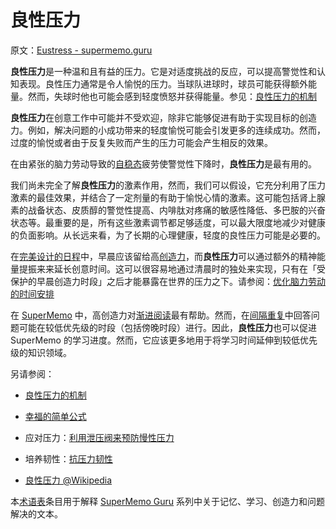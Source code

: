 # 良性压力

原文：[Eustress - supermemo.guru](https://supermemo.guru/wiki/Eustress)

**良性压力**是一种温和且有益的压力。它是对适度挑战的反应，可以提高警觉性和认知表现。良性压力通常是令人愉悦的压力。当球队进球时，球员可能获得额外能量。然而，失球时他也可能会感到轻度愤怒并获得能量。参见：[良性压力的机制](https://supermemo.guru/wiki/Mechanics_of_eustress)

**良性压力**在创意工作中可能并不受欢迎，除非它能够促进有助于实现目标的创造力。例如，解决问题的小成功带来的轻度愉悦可能会引发更多的连续成功。然而，过度的愉悦或者由于反复失败而产生的压力可能会产生相反的效果。

在由紧张的脑力劳动导致的[自稳态](https://supermemo.guru/wiki/Homeostatic)疲劳使警觉性下降时，**良性压力**是最有用的。

我们尚未完全了解**良性压力**的激素作用，然而，我们可以假设，它充分利用了压力激素的最佳效果，并结合了一定剂量的有助于愉悦心情的激素。这可能包括肾上腺素的战备状态、皮质醇的警觉性提高、内啡肽对疼痛的敏感性降低、多巴胺的兴奋状态等。最重要的是，所有这些激素调节都足够适度，可以最大限度地减少对健康的负面影响。从长远来看，为了长期的心理健康，轻度的良性压力可能是必要的。

在[完美设计的日程](https://supermemo.guru/wiki/Planning_a_perfect_productive_day_without_stress)中，早晨应该留给高[创造力](https://supermemo.guru/wiki/Creativity)，而**良性压力**可以通过额外的精神能量提振来来延长创意时间。这可以很容易地通过清晨时的独处来实现，只有在「受保护的早晨创造力时段」之后才能暴露在世界的压力之下。请参阅：[优化脑力劳动的时间安排](https://supermemo.guru/wiki/Optimizing_the_timing_of_brainwork)

在 [SuperMemo](https://supermemo.guru/wiki/SuperMemo) 中，高创造力对[渐进阅读](https://supermemo.guru/wiki/Incremental_reading)最有帮助。然而，在[间隔重复](https://supermemo.guru/wiki/Spaced_repetition)中回答问题可能在较低优先级的时段（包括傍晚时段）进行。因此，**良性压力**也可以促进 SuperMemo 的学习进度。然而，它应该更多地用于将学习时间延伸到较低优先级的知识领域。

另请参阅：

- [良性压力的机制](https://supermemo.guru/wiki/Mechanics_of_eustress)

- [幸福的简单公式](https://supermemo.guru/wiki/Simple_formula_for_happiness)

- 应对压力：[利用泄压阀来预防慢性压力](https://supermemo.guru/wiki/Using_stress_valves_to_prevent_chronic_stress)

- 培养韧性：[抗压力韧性](https://supermemo.guru/wiki/Stress_resilience) 

- [良性压力 @Wikipedia](https://en.wikipedia.org/wiki/Eustress)

本[术语表](https://supermemo.guru/wiki/Glossary)条目用于解释 [SuperMemo Guru](https://supermemo.guru/wiki/SuperMemo_Guru) 系列中关于记忆、学习、创造力和问题解决的文本。